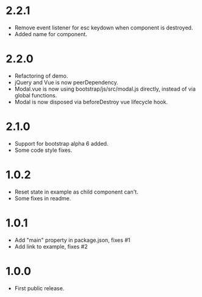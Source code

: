 # 2.2.1

* Remove event listener for esc keydown when component is destroyed.
* Added name for component.

# 2.2.0

* Refactoring of demo.
* jQuery and Vue is now peerDependency.
* Modal.vue is now using bootstrap/js/src/modal.js directly, instead of via global functions.
* Modal is now disposed via beforeDestroy vue lifecycle hook.

# 2.1.0

* Support for bootstrap alpha 6 added.
* Some code style fixes.

# 1.0.2

* Reset state in example as child component can't.
* Some fixes in readme.

# 1.0.1

* Add "main" property in package.json, fixes #1
* Add link to example, fixes #2

# 1.0.0

* First public release.

